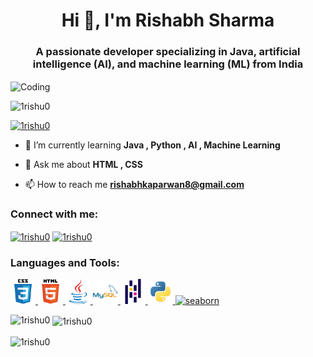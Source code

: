 
<h1 align="center">Hi 👋, I'm Rishabh Sharma</h1>
<h3 align="center">A passionate developer specializing in Java, artificial intelligence (AI), and machine learning (ML) from India</h3>

<img align="center" alt="Coding" width="1000" src="https://user-images.githubusercontent.com/74038190/212750155-3ceddfbd-19d3-40a3-87af-8d329c8323c4.gif">

<p align="left"> <img src="https://komarev.com/ghpvc/?username=1rishu0&label=Profile%20views&color=0e75b6&style=flat" alt="1rishu0" /> </p>

<p align="left"> <a href="https://github.com/ryo-ma/github-profile-trophy"><img src="https://github-profile-trophy.vercel.app/?username=1rishu0" alt="1rishu0" /></a> </p>

- 🌱 I’m currently learning **Java , Python , AI , Machine Learning**

- 💬 Ask me about **HTML , CSS**

- 📫 How to reach me **rishabhkaparwan8@gmail.com**

<h3 align="left">Connect with me:</h3>
<p align="left">
<a href="https://linkedin.com/in/1rishu0" target="blank"><img align="center" src="https://raw.githubusercontent.com/rahuldkjain/github-profile-readme-generator/master/src/images/icons/Social/linked-in-alt.svg" alt="1rishu0" height="30" width="40" /></a>
<a href="https://www.leetcode.com/1rishu0" target="blank"><img align="center" src="https://raw.githubusercontent.com/rahuldkjain/github-profile-readme-generator/master/src/images/icons/Social/leet-code.svg" alt="1rishu0" height="30" width="40" /></a>
</p>

<h3 align="left">Languages and Tools:</h3>
<p align="left"> <a href="https://www.w3schools.com/css/" target="_blank" rel="noreferrer"> <img src="https://raw.githubusercontent.com/devicons/devicon/master/icons/css3/css3-original-wordmark.svg" alt="css3" width="40" height="40"/> </a> <a href="https://www.w3.org/html/" target="_blank" rel="noreferrer"> <img src="https://raw.githubusercontent.com/devicons/devicon/master/icons/html5/html5-original-wordmark.svg" alt="html5" width="40" height="40"/> </a> <a href="https://www.java.com" target="_blank" rel="noreferrer"> <img src="https://raw.githubusercontent.com/devicons/devicon/master/icons/java/java-original.svg" alt="java" width="40" height="40"/> </a> <a href="https://www.mysql.com/" target="_blank" rel="noreferrer"> <img src="https://raw.githubusercontent.com/devicons/devicon/master/icons/mysql/mysql-original-wordmark.svg" alt="mysql" width="40" height="40"/> </a> <a href="https://pandas.pydata.org/" target="_blank" rel="noreferrer"> <img src="https://raw.githubusercontent.com/devicons/devicon/2ae2a900d2f041da66e950e4d48052658d850630/icons/pandas/pandas-original.svg" alt="pandas" width="40" height="40"/> </a> <a href="https://www.python.org" target="_blank" rel="noreferrer"> <img src="https://raw.githubusercontent.com/devicons/devicon/master/icons/python/python-original.svg" alt="python" width="40" height="40"/> </a> <a href="https://seaborn.pydata.org/" target="_blank" rel="noreferrer"> <img src="https://seaborn.pydata.org/_images/logo-mark-lightbg.svg" alt="seaborn" width="40" height="40"/> </a> </p>

<p><img align="left" src="https://github-readme-stats.vercel.app/api/top-langs?username=1rishu0&show_icons=true&locale=en&layout=compact" alt="1rishu0" /></p>

<p>&nbsp;<img align="center" src="https://github-readme-stats.vercel.app/api?username=1rishu0&show_icons=true&locale=en" alt="1rishu0" /></p>

<p><img align="center" src="https://github-readme-streak-stats.herokuapp.com/?user=1rishu0&" alt="1rishu0" /></p>
